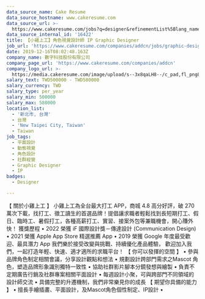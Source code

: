 ```yaml
---
data_source_name: Cake Resume
data_source_hostname: www.cakeresume.com
data_source_url: >-
  https://www.cakeresume.com/jobs?q=designer&refinementList%5Blang_name%5D%5B0%5D=English&refinementList%5Bsalary_type%5D=per_year
data_source_internal_id: '16422'
title: 【小雞上工】角色視覺設計師 IP Graphic Designer
job_url: 'https://www.cakeresume.com/companies/addcn/jobs/graphic-designer-a6deb3'
date: 2019-12-16T08:02:48.163Z
company_name: 數字科技股份有限公司
company_page_url: 'https://www.cakeresume.com/companies/addcn'
company_logo_url: >-
  https://media.cakeresume.com/image/upload/s--3x8qaLH8--/c_pad,fl_png8,h_200,w_200/v1550587567/vy26se1skbcmcxid3wrp.png
salary_text: TWD500000 - TWD580000
salary_currency: TWD
salary_type: per_year
salary_min: 500000
salary_max: 580000
location_list:
  - '新北市, 台灣'
  - 台灣
  - 'New Taipei City, Taiwan'
  - Taiwan
job_tags:
  - 平面設計
  - 動態視覺
  - 角色設計
  - 社群經營
  - Graphic Designer
  - IP
badges:
  - Designer

---
```


【 關於小雞上工 】 小雞上工為全台最大打工 APP，商城 4.8 高分好評，破 270 萬次下載，找打工、徵工讀生的首選品牌！提倡讓求職者輕鬆找到長短期打工、假日、臨時工、暑假打工，各種高薪打工、實習、接案外包等兼職機會，開心賺外快！ 獲獎歷程 • 2022 榮獲 iF 國際設計獎－傳達設計 (Communication Design) • 2021 榮獲 Apple App Store 精選推薦 App • 2019 榮獲 Google 年度最受歡迎、最具潛力 App 我們樂於接受改變與挑戰、持續優化產品體驗， 歡迎加入我們，一起打造年輕、快速、適才適所的求職平台！ 【 你可以發揮的空間 】 • 參與品牌角色制定相關會議，分享設計觀點和想法 • 規劃設計跨部門需求之Mascot 角色，塑造品牌形象識別獨特一致性 • 協助社群影片腳本分鏡發想與繪製 • 負責不定期廣告行銷及社群專案相關平面設計 • 每週設計小聚，可與跨部門不同領域的設計師交流 • 具備完整的升遷機制，我們非常樂見你的成長 【 期望你具備的能力 】 • 擅長手繪插畫、平面設計，及Mascot角色個性制定、IP設計 • 
